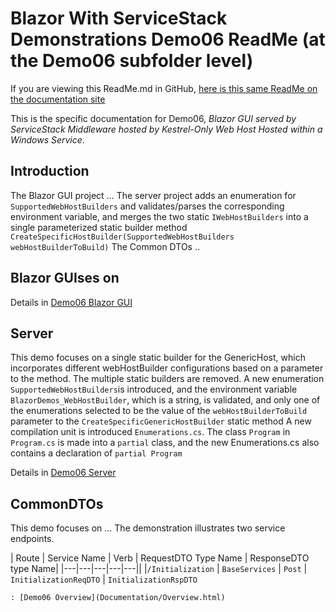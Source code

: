 # Blazor With ServiceStack Demonstrations Demo06 ReadMe (at the Demo06 subfolder level)
If you are viewing this ReadMe.md in GitHub, [here is this same ReadMe on the documentation site](ReadMe.html)

This is the specific documentation for Demo06, *Blazor GUI served by ServiceStack Middleware hosted by Kestrel-Only Web Host Hosted within a Windows Service*.

## Introduction
The Blazor GUI project ...
The server project adds an enumeration for `SupportedWebHostBuilders` and validates/parses the corresponding environment variable, and merges the two static `IWebHostBuilders` into a single parameterized static builder method `CreateSpecificHostBuilder(SupportedWebHostBuilders webHostBuilderToBuild)`
The Common DTOs ..

## Blazor GUIses on 
Details in [Demo06 Blazor GUI](GUI/ReadMe.html)

## Server

This demo focuses on a single static builder for the GenericHost, which incorporates different webHostBuilder configurations based on a parameter to the method. The multiple static builders are removed.
A new enumeration `SupportedWebHostBuilders`is introduced, and the environment variable `BlazorDemos_WebHostBuilder`, which is a string, is validated, and only one of the enumerations selected to be the value of the `webHostBuilderToBuild` parameter to the `CreateSpecificGenericHostBuilder` static method
A new compilation unit is introduced `Enumerations.cs`. The class `Program` in `Program.cs` is made into a `partial` class, and the new Enumerations.cs also contains a declaration of `partial Program`

Details in [Demo06 Server](Server/ReadMe.html)

## CommonDTOs
This demo focuses on ...
The demonstration illustrates two service endpoints. 

| Route | Service Name | Verb | RequestDTO Type Name | ResponseDTO type Name|
|---|---|---|---|---||
|`/Initialization` | `BaseServices` | `Post` | `InitializationReqDTO` | `InitializationRspDTO`

	
	: [Demo06 Overview](Documentation/Overview.html)

